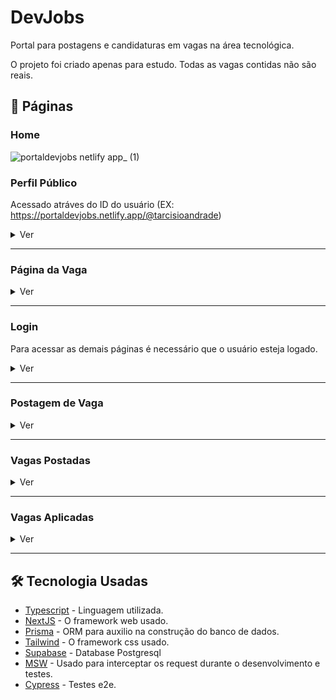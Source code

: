 # DevJobs
Portal para postagens e candidaturas em vagas na área tecnológica.

O projeto foi criado apenas para estudo. Todas as vagas contidas não são reais.

## 📑 Páginas

### Home
![portaldevjobs netlify app_ (1)](https://user-images.githubusercontent.com/61153830/210566808-003685c5-ae63-4d9d-86d6-ca7ecc6cb101.png)

### Perfil Público
Acessado atráves do ID do usuário (EX: https://portaldevjobs.netlify.app/@tarcisioandrade)

<details>
  <summary>Ver</summary>
  </p>
  <image src="https://user-images.githubusercontent.com/61153830/210571310-83d0ba20-2491-4dba-9995-f0473268c6ab.png" />
</details>

---

### Página da Vaga
<details>
  <summary>Ver</summary>
  </p>
  <image src="https://user-images.githubusercontent.com/61153830/210572266-8352298b-f1f7-490e-8914-dc4c59d500e7.png" />
</details>

---

### Login
Para acessar as demais páginas é necessário que o usuário esteja logado.

<details>
  <summary>Ver</summary>
  </p>
  <image src="https://user-images.githubusercontent.com/61153830/210567412-a0b02b68-7a23-44d5-8fe8-0ec3426c5bce.png" />
</details>

---

### Postagem de Vaga

<details>
  <summary>Ver</summary>
  </p>
  <image src="https://user-images.githubusercontent.com/61153830/210569731-ffa6a1a8-94fb-46a6-baad-e5b66ba44dec.png" />
</details>

---

### Vagas Postadas

<details>
  <summary>Ver</summary>
  </p>
  <image src="https://user-images.githubusercontent.com/61153830/210570367-bdd51d65-bca3-459f-b35a-a7ee2d4e9e10.png" />
</details>

---

### Vagas Aplicadas

<details>
  <summary>Ver</summary>
  </p>
  <image src="https://user-images.githubusercontent.com/61153830/210572826-8f45faa4-7597-4d9d-a41e-e968fb621be0.png" />
</details>

---

## 🛠️ Tecnologia Usadas

* [Typescript](https://www.typescriptlang.org/) - Linguagem utilizada.
* [NextJS](https://nextjs.org/) - O framework web usado.
* [Prisma](http://prisma.io/) - ORM para auxilio na construção do banco de dados.
* [Tailwind](https://tailwindcss.com/) - O framework css usado.
* [Supabase](http://supabase.com/) - Database Postgresql
* [MSW](https://mswjs.io/) - Usado para interceptar os request durante o desenvolvimento e testes. 
* [Cypress](https://www.cypress.io/) - Testes e2e. 
